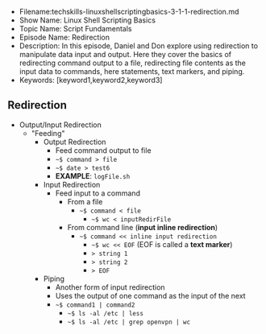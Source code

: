 + Filename:techskills-linuxshellscriptingbasics-3-1-1-redirection.md
+ Show Name: Linux Shell Scripting Basics
+ Topic Name: Script Fundamentals
+ Episode Name: Redirection
+ Description: In this episode, Daniel and Don explore using redirection
to manipulate data input and output. Here they cover the basics of 
redirecting command output to a file, redirecting file contents as the 
input data to commands, here statements, text markers, and piping.
+ Keywords: [keyword1,keyword2,keyword3]


Redirection
--------------------------------------------------------------------------------


+ Output/Input Redirection
  - "Feeding"
    + Output Redirection
      - Feed command output to file
      - `~$ command > file`
      - `~$ date > test6`
      - **EXAMPLE**: `logFile.sh`
    + Input Redirection
      - Feed input to a command
        + From a file
          - `~$ command < file`
            + `~$ wc < inputRedirFile`
        + From command line (**input inline redirection**)
          - `~$ command << inline input redirection`
            + `~$ wc << EOF` (EOF is called a **text marker**)
            + `> string 1`
            + `> string 2`
            + `> EOF`
    + Piping
      - Another form of input redirection
      - Uses the output of one command as the input of the next
      - `~$ command1 | command2`
        + `~$ ls -al /etc | less`
        + `~$ ls -al /etc | grep openvpn | wc`

